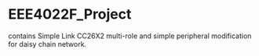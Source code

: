 # EEE4022F_Project
contains Simple Link CC26X2 multi-role and simple peripheral modification for daisy chain network.
